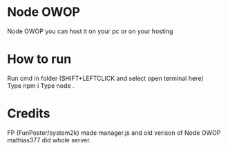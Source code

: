 # Node OWOP
Node OWOP you can host it on your pc or on your hosting

# How to run
Run cmd in folder (SHIFT+LEFTCLICK and select open terminal here)  
Type npm i
Type node .
# Credits
FP (FunPoster/system2k) made manager.js and old verison of Node OWOP
mathias377 did whole server.
